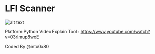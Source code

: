 # LFI Scanner


![alt text](https://github.com/cyberheartmi9/LFI-Scanner/blob/master/LFI2.PNG)

Platform:Python
Video Explain Tool : https://www.youtube.com/watch?v=03rlmup8woE


Coded By @intx0x80
